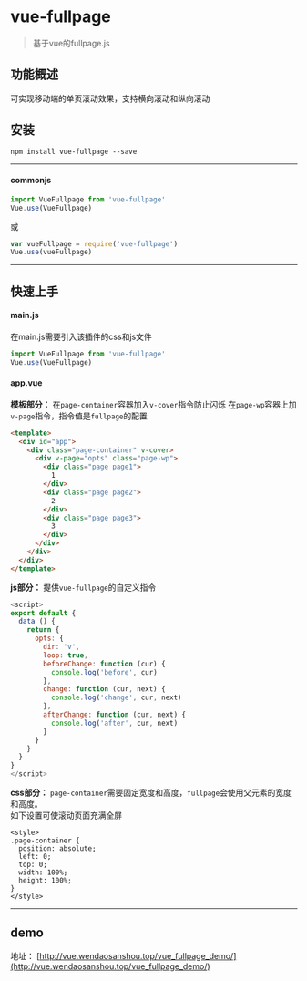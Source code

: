 # vue-fullpage

> 基于vue的fullpage.js

## 功能概述
可实现移动端的单页滚动效果，支持横向滚动和纵向滚动

## 安装

```
npm install vue-fullpage --save
```
---
#### commonjs

```js
import VueFullpage from 'vue-fullpage'
Vue.use(VueFullpage)
```
或
```js
var vueFullpage = require('vue-fullpage')
Vue.use(vueFullpage)
```
---
## 快速上手

#### main.js
在main.js需要引入该插件的css和js文件
```js
import VueFullpage from 'vue-fullpage'
Vue.use(VueFullpage)
```

#### app.vue

**模板部分：**
在``page-container``容器加入``v-cover``指令防止闪烁
在``page-wp``容器上加``v-page``指令，指令值是``fullpage``的配置
```html
<template>
  <div id="app">
    <div class="page-container" v-cover>
      <div v-page="opts" class="page-wp">
        <div class="page page1">
          1
        </div>
        <div class="page page2">
          2
        </div>
        <div class="page page3">
          3
        </div>
      </div>
    </div>
  </div>
</template>
```
**js部分：**
提供``vue-fullpage``的自定义指令  
```js
<script>
export default {
  data () {
    return {
      opts: {
        dir: 'v',
        loop: true,
        beforeChange: function (cur) {
          console.log('before', cur)
        },
        change: function (cur, next) {
          console.log('change', cur, next)
        },
        afterChange: function (cur, next) {
          console.log('after', cur, next)
        }
      }
    }
  }
}
</script>
```
**css部分：**
``page-container``需要固定宽度和高度，``fullpage``会使用父元素的宽度和高度。  
如下设置可使滚动页面充满全屏
```
<style>
.page-container {
  position: absolute;
  left: 0;
  top: 0;
  width: 100%;
  height: 100%;
}
</style>
```
---
## demo

地址：
[http://vue.wendaosanshou.top/vue_fullpage_demo/](http://vue.wendaosanshou.top/vue_fullpage_demo/)
